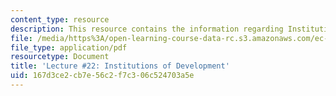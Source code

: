 ```yaml
---
content_type: resource
description: This resource contains the information regarding Institutions of Development.
file: /media/https%3A/open-learning-course-data-rc.s3.amazonaws.com/ec-701j-d-lab-i-development-fall-2009/167d3ce2cb7e56c2f7c306c524703a5e_MITEC_701JF09_lec22_nb.pdf
file_type: application/pdf
resourcetype: Document
title: 'Lecture #22: Institutions of Development'
uid: 167d3ce2-cb7e-56c2-f7c3-06c524703a5e
---
```

